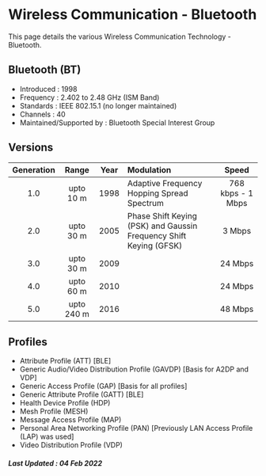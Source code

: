 # Wireless Communication - Bluetooth

This page details the various Wireless Communication Technology - Bluetooth.

## Bluetooth (BT)
   - Introduced : 1998
   - Frequency : 2.402 to 2.48 GHz (ISM Band) 
   - Standards : IEEE 802.15.1 (no longer maintained)
   - Channels : 40
   - Maintained/Supported by : Bluetooth Special Interest Group 
  
## Versions

| Generation | Range | Year | Modulation | Speed | 
|:----------:|:----:|:----:|:------------|:-----:|
| 1.0 | upto 10 m | 1998 | Adaptive Frequency Hopping Spread Spectrum | 768 kbps - 1 Mbps | 
| 2.0 | upto 30 m	| 2005 | Phase Shift Keying (PSK) and Gaussin Frequency Shift Keying (GFSK) | 3 Mbps	 | 
| 3.0 | upto 30 m |	2009 |   | 24 Mbps |	
| 4.0 | upto 60 m	| 2010 |  | 24 Mbps	 | 
| 5.0 | upto 240 m | 2016 | | 48 Mbps	 | 

## Profiles 

  - Attribute Profile (ATT) [BLE]
  - Generic Audio/Video Distribution Profile (GAVDP) [Basis for A2DP and VDP]
  - Generic Access Profile (GAP) [Basis for all profiles]
  - Generic Attribute Profile (GATT) [BLE]
  - Health Device Profile (HDP)
  - Mesh Profile (MESH)
  - Message Access Profile (MAP)
  - Personal Area Networking Profile (PAN) [Previously LAN Access Profile (LAP) was used]
  - Video Distribution Profile (VDP)


##### Last Updated : 04 Feb 2022

